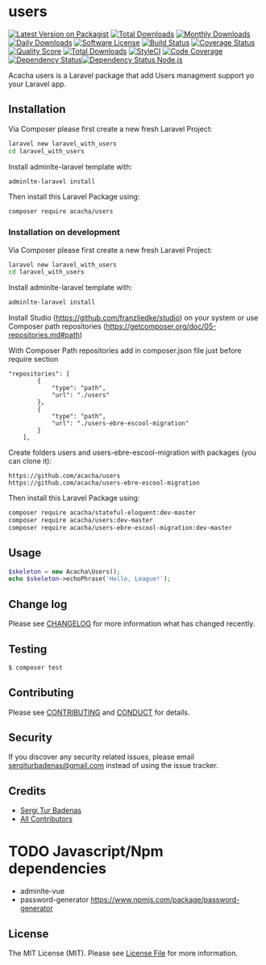 # users

[![Latest Version on Packagist][ico-version]][link-packagist]
[![Total Downloads](https://poser.pugx.org/acacha/users/downloads.png)](https://packagist.org/packages/acacha/users)
[![Monthly Downloads](https://poser.pugx.org/acacha/users/d/monthly)](https://packagist.org/packages/acacha/users)
[![Daily Downloads](https://poser.pugx.org/acacha/users/d/daily)](https://packagist.org/packages/acacha/users)
[![Software License][ico-license]](LICENSE.md)
[![Build Status][ico-travis]][link-travis]
[![Coverage Status][ico-scrutinizer]][link-scrutinizer]
[![Quality Score][ico-code-quality]][link-code-quality]
[![Total Downloads][ico-downloads]][link-downloads]
[![StyleCI](https://styleci.io/repos/35628567/shield)](https://styleci.io/repos/35628567)
[![Code Coverage](https://scrutinizer-ci.com/g/acacha/users/badges/coverage.png?b=master)](https://scrutinizer-ci.com/g/acacha/users/?branch=master)
[![Dependency Status](https://www.versioneye.com/user/projects/593803c298442b00398eb8eb/badge.svg?style=flat-square)](https://www.versioneye.com/user/projects/593803c298442b00398eb8eb)[![Dependency Status Node.js](https://www.versioneye.com/user/projects/58483fc88c5dae0039a10ca5/badge.svg?style=flat-square)](https://www.versioneye.com/user/projects/58483fc88c5dae0039a10ca5)

Acacha users is a Laravel package that add Users managment support yo your Laravel app. 

## Installation

Via Composer please first create a new fresh Laravel Project:

``` bash
laravel new laravel_with_users
cd laravel_with_users
```

Install adminlte-laravel template with:

``` bash
adminlte-laravel install
```

Then install this Laravel Package using:

``` bash
composer require acacha/users
```

### Installation on development

Via Composer please first create a new fresh Laravel Project:

``` bash
laravel new laravel_with_users
cd laravel_with_users
```

Install adminlte-laravel template with:

``` bash
adminlte-laravel install
```

Install Studio (https://github.com/franzliedke/studio) on your system or use Composer path repositories (https://getcomposer.org/doc/05-repositories.md#path)

With Composer Path repositories add in composer.json file just before require section

```
"repositories": [
        {
            "type": "path",
            "url": "./users"
        },
        {
            "type": "path",
            "url": "./users-ebre-escool-migration"
        }
    ],
```

Create folders users and users-ebre-escool-migration with packages (you can clone it):

```
https://github.com/acacha/users
https://github.com/acacha/users-ebre-escool-migration
```

Then install this Laravel Package using:

``` bash
composer require acacha/stateful-eloquent:dev-master
composer require acacha/users:dev-master
composer require acacha/users-ebre-escool-migration:dev-master
```

## Usage

``` php
$skeleton = new Acacha\Users();
echo $skeleton->echoPhrase('Hello, League!');
```

## Change log

Please see [CHANGELOG](CHANGELOG.md) for more information what has changed recently.

## Testing

``` bash
$ composer test
```

## Contributing

Please see [CONTRIBUTING](CONTRIBUTING.md) and [CONDUCT](CONDUCT.md) for details.

## Security

If you discover any security related issues, please email sergiturbadenas@gmail.com instead of using the issue tracker.

## Credits

- [Sergi Tur Badenas][link-author]
- [All Contributors][link-contributors]

# TODO Javascript/Npm dependencies

- adminlte-vue
- password-generator https://www.npmjs.com/package/password-generator

## License

The MIT License (MIT). Please see [License File](LICENSE.md) for more information.

[ico-version]: https://img.shields.io/packagist/v/acacha/users.svg?style=flat-square
[ico-license]: https://img.shields.io/badge/license-MIT-brightgreen.svg?style=flat-square
[ico-travis]: https://img.shields.io/travis/acacha/users/master.svg?style=flat-square
[ico-scrutinizer]: https://img.shields.io/scrutinizer/coverage/g/acacha/users.svg?style=flat-square
[ico-code-quality]: https://img.shields.io/scrutinizer/g/acacha/users.svg?style=flat-square
[ico-downloads]: https://img.shields.io/packagist/dt/acacha/users.svg?style=flat-square

[link-packagist]: https://packagist.org/packages/acacha/users
[link-travis]: https://travis-ci.org/acacha/users
[link-scrutinizer]: https://scrutinizer-ci.com/g/acacha/users/code-structure
[link-code-quality]: https://scrutinizer-ci.com/g/acacha/users
[link-downloads]: https://packagist.org/packages/acacha/users
[link-author]: https://github.com/acacha
[link-contributors]: ../../contributors

